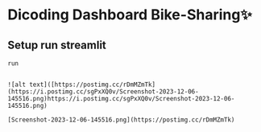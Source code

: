 # Dicoding Dashboard Bike-Sharing✨

## Setup run streamlit
```
run 


![alt text]([https://postimg.cc/rDmMZmTk](https://i.postimg.cc/sgPxXQ0v/Screenshot-2023-12-06-145516.png)https://i.postimg.cc/sgPxXQ0v/Screenshot-2023-12-06-145516.png)

[Screenshot-2023-12-06-145516.png](https://postimg.cc/rDmMZmTk)

```
